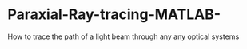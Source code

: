 # Paraxial-Ray-tracing-MATLAB-
How to trace the path of a light beam through any any optical systems
